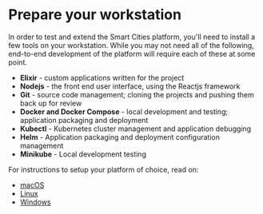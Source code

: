 # Prepare your workstation
In order to test and extend the Smart Cities platform, you'll need to install a few tools on your workstation.
While you may not need all of the following, end-to-end development of the platform will require each of these at some point.
* __Elixir__ - custom applications written for the project
* __Nodejs__ - the front end user interface, using the Reactjs framework
* __Git__ - source code management; cloning the projects and pushing them back up for review
* __Docker and Docker Compose__ - local development and testing; application packaging and deployment
* __Kubectl__ - Kubernetes cluster management and application debugging
* __Helm__ - Application packaging and deployment configuration management
* __Minikube__ - Local development testing

For instructions to setup your platform of choice, read on:
* [macOS](https://github.com/Datastillery/smartcitiesdata/wiki/macOS-Setup)
* [Linux](https://github.com/Datastillery/smartcitiesdata/wiki/Linux-Setup)
* [Windows](https://github.com/Datastillery/smartcitiesdata/wiki/Windows-Setup)